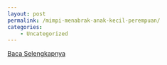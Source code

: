 ```yaml
---
layout: post
permalink: /mimpi-menabrak-anak-kecil-perempuan/
categories:
    - Uncategorized
---
```


[Baca Selengkapnya](/01)